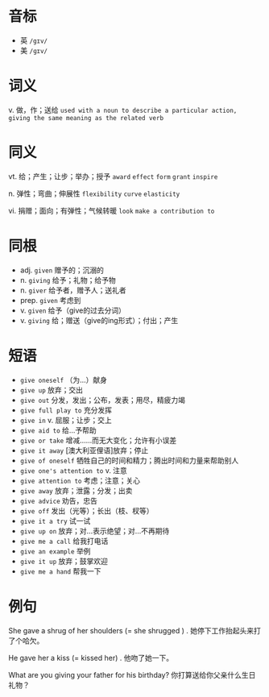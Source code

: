 # 音标

- 英 `/gɪv/`
- 美 `/ɡɪv/`

# 词义

v. 做，作；送给
`used with a noun to describe a particular action, giving the same meaning as the related verb`

# 同义

vt. 给；产生；让步；举办；授予
`award` `effect` `form` `grant` `inspire`

n. 弹性；弯曲；伸展性
`flexibility` `curve` `elasticity`

vi. 捐赠；面向；有弹性；气候转暖
`look` `make a contribution to`

# 同根

- adj. `given` 赠予的；沉溺的
- n. `giving` 给予；礼物；给予物
- n. `giver` 给予者，赠予人；送礼者
- prep. `given` 考虑到
- v. `given` 给予（give的过去分词）
- v. `giving` 给；赠送（give的ing形式）；付出；产生

# 短语

- `give oneself` （为...）献身
- `give up` 放弃；交出
- `give out` 分发，发出；公布，发表；用尽，精疲力竭
- `give full play to` 充分发挥
- `give in` v. 屈服；让步；交上
- `give aid to` 给…予帮助
- `give or take` 增减……而无大变化；允许有小误差
- `give it away` [澳大利亚俚语]放弃；停止
- `give of oneself` 牺牲自己的时间和精力；腾出时间和力量来帮助别人
- `give one's attention to` v. 注意
- `give attention to` 考虑；注意；关心
- `give away` 放弃；泄露；分发；出卖
- `give advice` 劝告，忠告
- `give off` 发出（光等）；长出（枝、杈等）
- `give it a try` 试一试
- `give up on` 放弃；对…表示绝望；对…不再期待
- `give me a call` 给我打电话
- `give an example` 举例
- `give it up` 放弃；鼓掌欢迎
- `give me a hand` 帮我一下

# 例句

She gave a shrug of her shoulders (= she shrugged ) .
她停下工作抬起头来打了个哈欠。

He gave her a kiss (= kissed her) .
他吻了她一下。

What are you giving your father for his birthday?
你打算送给你父亲什么生日礼物？


